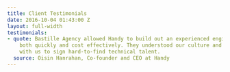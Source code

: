 ```yaml
---
title: Client Testimonials
date: 2016-10-04 01:43:00 Z
layout: full-width
testimonials:
- quote: Bastille Agency allowed Handy to build out an experienced engineering team
    both quickly and cost effectively. They understood our culture and worked closely
    with us to sign hard-to-find technical talent.
  source: Oisin Hanrahan, Co-founder and CEO at Handy
---
```


